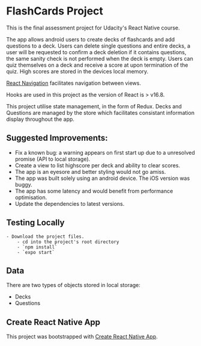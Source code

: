 # FlashCards Project

This is the final assessment project for Udacity's React Native course.

The app allows android users to create decks of flashcards and add questions to a deck. Users can delete single questions and entire decks, a user will be requested to confirm a deck deletion if it contains questions, the same sanity check is not performed when the deck is empty. Users can quiz themselves on a deck and receive a score at upon termination of the quiz. High scores are stored in the devices local memory.

[React Navigation](https://github.com/react-navigation) facilitates navigation between views.

Hooks are used in this project as the version of React is > v16.8. 

This project utilise state management, in the form of Redux. Decks and Questions are managed by the store which facilitates consistant information display throughout the app. 


## Suggested Improvements:

- Fix a known bug: a warning appears on first start up due to a unresolved promise (API to local storage).
- Create a view to list highscore per deck and ability to clear scores.
- The app is an eyesore and better styling would not go amiss.
- The app was built solely using an android device. The iOS version was buggy.
- The app has some latency and would benefit from performance optimisation.
- Update the dependencies to latest versions.  

## Testing Locally
    - Download the project files. 
        - cd into the project's root directory
        - `npm install`
        - `expo start`


## Data

There are two types of objects stored in local storage:

* Decks
* Questions

## Create React Native App

This project was bootstrapped with [Create React Native App](https://github.com/expo/create-react-native-app).